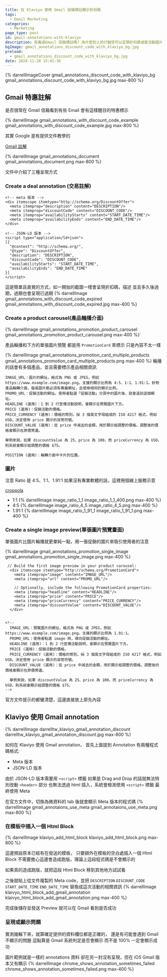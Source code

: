 ```yaml
---
title: 在 Klaviyo 使用 Gmail 促銷標註顯示折扣碼
tags:
  - Email Marketing
categories:
  - Marketing
page_type: post
id: gmail-annotations-with-klaviyo
description: 有看過Gmail 促銷標註嗎? 為什麼別人的行銷信可以呈現折扣碼或是活動圖片? 其實只要照著 Google 文件就可以做到，讓我們用 Klaviyo 來實作看看
bgImage: gmail_annotations_discount_code_with_klaviyo_bg.jpg
preload:
  - gmail_annotations_discount_code_with_klaviyo_bg.jpg
date: 2024-11-28 15:41:36
---
```

{% darrellImageCover gmail_annotations_discount_code_with_klaviyo_bg gmail_annotations_discount_code_with_klaviyo_bg.jpg max-800 %}

## Gmail 特惠註解

是否很常在 Gmail 信箱看到有些 Email 會有這樣醒目的特惠標示

{% darrellImage gmail_annotations_with_discount_code_example gmail_annotations_with_discount_code_example.jpg max-800 %}

其實 Google 是有提供文件教學的

<a href="https://developers.google.com/gmail/promotab/overview?hl=zh-tw"><i class="fa-solid fa-link"></i><span> Gmail 註解 </span></a>

{% darrellImage gmail_annotations_document gmail_annotations_document.png max-800 %}

文件中介紹了三種呈現方式

### Create a deal annotation (交易註解)
```
<!-- meta 版本 -->
<div itemscope itemtype="http://schema.org/DiscountOffer">
  <meta itemprop="description" content="DESCRIPTION"/>
  <meta itemprop="discountCode" content="DISCOUNT_CODE"/>
  <meta itemprop="availabilityStarts" content="START_DATE_TIME"/>
  <meta itemprop="availabilityEnds" content="END_DATE_TIME"/>
</div>

<!-- JSON-LD 版本 -->
<script type="application/ld+json">
[{
  "@context": "http://schema.org/",
  "@type": "DiscountOffer",
  "description": "DESCRIPTION",
  "discountCode": "DISCOUNT_CODE",
  "availabilityStarts": "START_DATE_TIME",
  "availabilityEnds": "END_DATE_TIME"
}]
</script>
```

這是簡單且直覺的方式，如一開始的截圖一樣會呈現折扣碼，描述
並且多久後過期，過期也會呈現已過期
{% darrellImage gmail_annotations_with_discount_code_expired gmail_annotations_with_discount_code_expired.jpg max-400 %}

### Create a product carousel(產品輪播介面)

{% darrellImage gmail_annotations_promotion_product_carousel gmail_annotations_promotion_product_carousel.png max-400 %}`

產品輪播和下方的單張圖片預覽
都是用 `PromotionCard` 來標示
只是內容不太一樣

{% darrellImage gmail_annotations_promotion_card_multiple_products gmail_annotations_promotion_card_multiple_products.png max-400 %}
輪播的話會有多個產品，並且需要標示產品相關資訊

```
IMAGE_URL：圖片的網址，格式為 PNG 或 JPEG，例如 https://www.example.com/image.png。支援的顯示比例為 4:5、1:1、1.91:1。針對產品輪轉介面，每張圖片都必須有專屬網址，且使用相同的顯示比例。
PROMO_URL：促銷活動的網址。使用者點選「促銷活動」分頁中的圖片後，就會造訪這個網址。
HEADLINE (選用)：1 到 2 行宣傳活動說明，會顯示在預覽圖片下方。
PRICE (選用)：促銷活動的價格。
PRICE_CURRENCY (選用)：價格的幣別，採 3 個英文字母組成的 ISO 4217 格式，例如 USD。決定使用 price 顯示的貨幣符號。
DISCOUNT_VALUE (選用)：從 price 中減去的金額，用於顯示經調整的價格。調整後的價格會顯示在原價旁邊。

舉例來說，如果 discountValue 為 25、price 為 100，而 priceCurrency 為 USD，則系統會顯示經調整的價格 $75。

POSITION (選用)：輪轉介面中卡片的位置。
```

### 圖片
注意 Ratio 是 4:5、1:1、1.91:1
如果沒有專業軟體的話，這裡用個線上服務示意

<a href="https://croppola.com/"><i class="fa-solid fa-link"></i><span> croppola </span></a>

- 1:1
{% darrellImage image_ratio_1_1 image_ratio_1_1_400.png max-400 %}
- 4:5
{% darrellImage image_ratio_4_5 image_ratio_4_5.png max-400 %}
- 1.91:1
{% darrellImage image_ratio_1_91_1 image_ratio_1_91_1.png max-400 %}


### Create a single image preview(單張圖片預覽畫面)

單張圖片比圖片輪播就更單純一點，用一張促銷的圖片來吸引使用者的注意

{% darrellImage gmail_annotations_promotion_single_image gmail_annotations_promotion_single_image.png max-400 %}
```
 // Build the first image preview in your product carousel:
  <div itemscope itemtype="http://schema.org/PromotionCard">
    <meta itemprop="image" content="IMAGE_URL"/>
    <meta itemprop="url" content="PROMO_URL"/>

    // Optionally, include the following PromotionCard properties:
    <meta itemprop="headline" content="HEADLINE"/>
    <meta itemprop="price" content="PRICE"/>
    <meta itemprop="priceCurrency" content="PRICE_CURRENCY"/>
    <meta itemprop="discountValue" content="DISCOUNT_VALUE"/>
  </div>


<!-- 
  IMAGE_URL：預覽圖片的網址，格式為 PNG 或 JPEG，例如 https://www.example.com/image.png。支援的顯示比例為 1.91:1。
  PROMO_URL：使用者點選 image 時，導向促銷活動的網址。
  HEADLINE (選用)：1 到 2 行宣傳活動說明，會顯示在預覽圖片下方。
  PRICE (選用)：促銷活動的價格。
  PRICE_CURRENCY (選用)：價格的幣別，採 3 個英文字母組成的 ISO 4217 格式，例如 USD。決定使用 price 顯示的貨幣符號。
  DISCOUNT_VALUE (選用)：從 price 中減去的金額，用於顯示經調整的價格。調整後的價格會顯示在原價旁邊。

  舉例來說，如果 discountValue 為 25、price 為 100，而 priceCurrency 為 USD，則系統會顯示經調整的價格 $75。 
-->
```
官方文件提示的都蠻清楚，這邊直接放上原先內容

## Klaviyo 使用 Gmail annotation

{% darrellImage darrelltw_klaviyo_gmail_annotation_discount darrelltw_klaviyo_gmail_annotation_discount.jpg max-800 %}

如何在 Klaviyo 使用 Gmail annotation，
首先上面提到 Annotation 有兩種程式碼格式:
- Meta 版本
- JSON-LD 版本

由於 JSON-LD 版本需要用 `<script>` 標籤
如果是 Drag and Drop 的話就無法特別改動 `<header>` 部分
也無法透過 html 插入，系統會檢測使用 `<script>` 標籤
最終使用 Meta 

在官方文件中，切換為微資料的 tab 後就會顯示 Meta 版本的程式碼
{% darrellImage gmail_annotaions_use_meta gmail_annotaions_use_meta.png max-800 %}

### 在模板中插入一個 Html Block
{% darrellImage klaviyo_add_html_block klaviyo_add_html_block.png max-800 %}

這邊預設原本已經有在發送的模板，
只要額外在模板的空白處插入一個 Html Block
不需要擔心這邊會造成跑版，理論上這段程式碼是不會顯示的

如果真的造成跑版，就把這段 Html Block 移到其他地方試試看

之後就貼上從文件複製的 Meta code，並把 `DESCRIPTION` `DISCOUNT_CODE` `START_DATE_TIME` `END_DATE_TIME` 替換成這次活動的相關資訊
{% darrellImage klaivyo_html_block_add_gmail_annotation klaivyo_html_block_add_gmail_annotation.png max-400 %}

完成後儲存並發送 Preview 就可以在 Gmail 看到是否成功

### 呈現或顯示問題

實測幾輪下來，就算確定提供的資料欄位都是正確的，
還是有可能會遇到 Gmail 不顯示的問題
這點算是 Gmail 系統判定是否會顯示
而不是 100% 一定會顯示成功

圖片範例就是一樣的 annotations 資料
卻在另一封沒有呈現，但在 iOS Gmail 版本又有顯示
{% darrellImage chrome_shows_annotation_sometimes_failed chrome_shows_annotation_sometimes_failed.png max-400 %}


